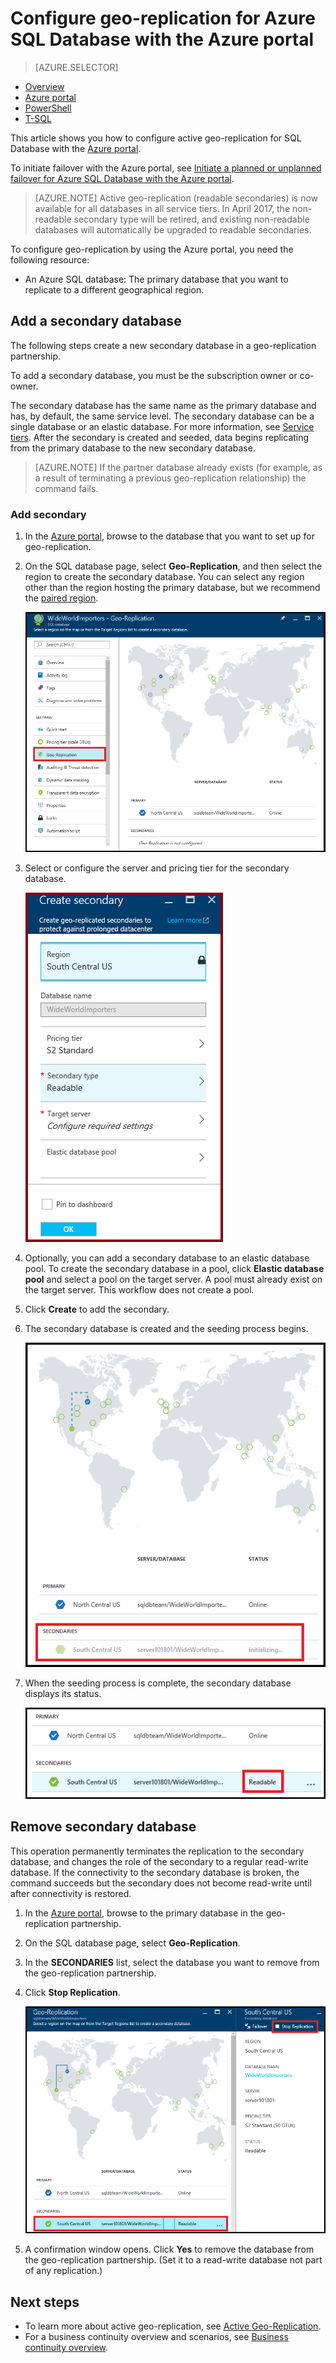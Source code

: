 <properties
    pageTitle="Configure geo-replication for Azure SQL Database with the Azure portal | Microsoft Azure"
    description="Configure geo-replication for Azure SQL Database by using the Azure portal"
    services="sql-database"
    documentationCenter=""
    authors="stevestein"
    manager="jhubbard"
    editor=""/>

<tags
    ms.service="sql-database"
    ms.devlang="NA"
    ms.topic="article"
    ms.tgt_pltfrm="NA"
    ms.workload="NA"
    ms.date="10/18/2016"
    ms.author="sstein"/>

# Configure geo-replication for Azure SQL Database with the Azure portal


> [AZURE.SELECTOR]
- [Overview](sql-database-geo-replication-overview.md)
- [Azure portal](sql-database-geo-replication-portal.md)
- [PowerShell](sql-database-geo-replication-powershell.md)
- [T-SQL](sql-database-geo-replication-transact-sql.md)

This article shows you how to configure active geo-replication for SQL Database with the [Azure portal](http://portal.azure.com).

To initiate failover with the Azure portal, see [Initiate a planned or unplanned failover for Azure SQL Database with the Azure portal](sql-database-geo-replication-failover-portal.md).

>[AZURE.NOTE] Active geo-replication (readable secondaries) is now available for all databases in all service tiers. In April 2017, the non-readable secondary type will be retired, and existing non-readable databases will automatically be upgraded to readable secondaries.

To configure geo-replication by using the Azure portal, you need the following resource:

- An Azure SQL database: The primary database that you want to replicate to a different geographical region.

## Add a secondary database

The following steps create a new secondary database in a geo-replication partnership.  

To add a secondary database, you must be the subscription owner or co-owner.

The secondary database has the same name as the primary database and has, by default, the same service level. The secondary database can be a single database or an elastic database. For more information, see [Service tiers](sql-database-service-tiers.md).
After the secondary is created and seeded, data begins replicating from the primary database to the new secondary database.

> [AZURE.NOTE] If the partner database already exists (for example, as a result of terminating a previous geo-replication relationship) the command fails.

### Add secondary

1. In the [Azure portal](http://portal.azure.com), browse to the database that you want to set up for geo-replication.
2. On the SQL database page, select **Geo-Replication**, and then select the region to create the secondary database. You can select any region other than the region hosting the primary database, but we recommend the [paired region](../best-practices-availability-paired-regions.md).

    ![Configure geo-replication](./media/sql-database-geo-replication-portal/configure-geo-replication.png)

3. Select or configure the server and pricing tier for the secondary database.

    ![Configure secondary](./media/sql-database-geo-replication-portal/create-secondary.png)

4. Optionally, you can add a secondary database to an elastic database pool. To create the secondary database in a pool, click **Elastic database pool** and select a pool on the target server. A pool must already exist on the target server. This workflow does not create a pool.

5. Click **Create** to add the secondary.

6. The secondary database is created and the seeding process begins.

    ![Configure secondary](./media/sql-database-geo-replication-portal/seeding0.png)

7. When the seeding process is complete, the secondary database displays its status.

    ![Seeding complete](./media/sql-database-geo-replication-portal/seeding-complete.png)


## Remove secondary database

This operation permanently terminates the replication to the secondary database, and changes the role of the secondary to a regular read-write database. If the connectivity to the secondary database is broken, the command succeeds but the secondary does not become read-write until after connectivity is restored.  

1. In the [Azure portal](http://portal.azure.com), browse to the primary database in the geo-replication partnership.
2. On the SQL database page, select **Geo-Replication**.
3. In the **SECONDARIES** list, select the database you want to remove from the geo-replication partnership.
4. Click **Stop Replication**.

    ![Remove secondary](./media/sql-database-geo-replication-portal/remove-secondary.png)

5. A confirmation window opens. Click **Yes** to remove the database from the geo-replication partnership. (Set it to a read-write database not part of any replication.)


## Next steps

- To learn more about active geo-replication, see [Active Geo-Replication](sql-database-geo-replication-overview.md).
- For a business continuity overview and scenarios, see [Business continuity overview](sql-database-business-continuity.md).
